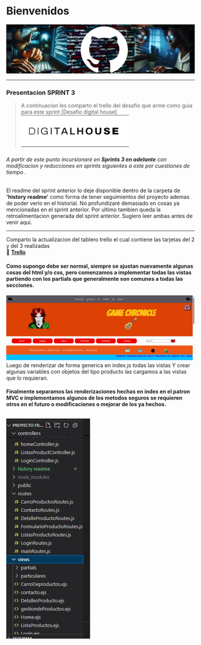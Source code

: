 # Bienvenidos

![Banner de github](./public/estructuras/Medias/Imagenes/Banner-3.jpg)

---  

###  Presentacion   **SPRINT 3**
    
>A continuacion les comparto el trello del desafio que arme como guia para este sprint  [Desafio digital house]
![Logo digital House](./public/estructuras/Medias/Modelos/logo%20digital.png)

###### A partir de este punto incursionaré en **Sprints 3 en adelante** con modificacion y reducciones en sprints siguientes a este por cuestiones de tiempo .  

El readme del sprint anterior lo deje disponible dentro de la carpeta de **'history readme'** como forma de tener seguimientos del proyecto ademas de poder verlo en el historial. No profundizaré demasiado en cosas ya mencionadas en el sprint anterior. Por ultimo tambien queda la retroalimentacion generada del sprint anterior. Sugiero leer ambas antes de venir aqui.    

---
Comparto la actualizacion del tablero trello el cual contiene las tarjetas del 2 y del 3 realizadas   
💽 **[Trello](https://trello.com/invite/b/67e84592e54bdb62f45af6cd/ATTI51fa3abe5934411cf9511f0008d84e63602D0594/proyecto-de-dh)**

#### Como supongo debe ser normal, siempre se ajustan nuevamente algunas cosas del html y/o css, pero comenzamos a implementar todas las vistas partiendo con los  partials  que generalmente son comunes a todas las secciones.
![banner del sitio](public/estructuras/Medias/Modelos/banner.jpg)
Luego de renderizar de forma generica en index.js todas las vistas Y crear algunas variables con objetos del tipo producto las cargamos a las vistas que lo requieran.


#### Finalmente separamos las renderizaciones hechas en index en el patron MVC e implementamos algunos de los metodos seguros se requieren otros en el futuro o modificaciones o mejorar de los ya hechos.
![Estructura de proyecto](<public/estructuras/Medias/Modelos/estructura de proyecto.jpg>)
--- 
